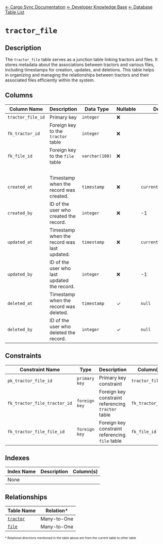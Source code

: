 [← Cargo Sync Documentation](../../../../readme.md) [← Developer Knowledge Base](../../readme.md) [← Database Table List](../database-design.md)

# `tractor_file`

## Description

The `tractor_file` table serves as a junction table linking tractors and files. It stores metadata about the associations between tractors and various files, including timestamps for creation, updates, and deletions. This table helps in organizing and managing the relationships between tractors and their associated files efficiently within the system.

## Columns

|Column Name|Description|Data Type|Nullable|Default|
|-|-|-|-|-|
|`tractor_file_id`|Primary key|`integer`|❌||
|`fk_tractor_id`|Foreign key to the `tractor` table|`integer`|❌||
|`fk_file_id`|Foreign key to the `file` table|`varchar(100)`|❌||
|&nbsp;|
|`created_at`|Timestamp when the record was created.|`timestamp`|❌|`current_timestamp`|
|`created_by`|ID of the user who created the record.|`integer`|❌|-1|
|`updated_at`|Timestamp when the record was last updated.|`timestamp`|❌|`current_timestamp`|
|`updated_by`|ID of the user who last updated the record.|`integer`|❌|-1|
|`deleted_at`|Timestamp when the record was deleted.|`timestamp`|✓|`null`|
|`deleted_by`|ID of the user who deleted the record.|`integer`|✓|`null`|

## Constraints

|Constraint Name|Type|Description|Column(s)|
|--|--|--|--|
|`pk_tractor_file_id`|`primary key`|Primary key constraint|`tractor_file_id`|
|`fk_tractor_file_tractor_id`|`foreign key`|Foreign key constraint referencing `tractor` table|`fk_tractor_id`|
|`fk_tractor_file_file_id`|`foreign key`|Foreign key constraint referencing `file` table|`fk_file_id`|

## Indexes

|Index Name|Description|Column(s)|
|-|-|-|
|None|

## Relationships

|Table Name|Relation*|
|-|-|
|[`tractor`](./tractor-table.md)|Many-to-One|
|[`file`](./file-table.md)|Many-to-One|


<span style="font-size:10px">\* Relational directions mentioned in the table above are from the current table to other table</span>